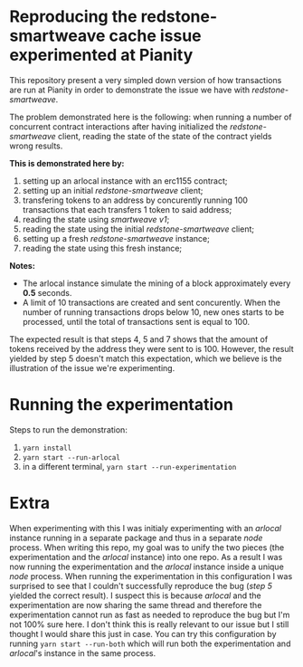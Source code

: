 # Reproducing the redstone-smartweave cache issue experimented at Pianity

This repository present a very simpled down version of how transactions are run at Pianity in
order to demonstrate the issue we have with *redstone-smartweave*.

The problem demonstrated here is the following: when running a number of concurrent contract
interactions after having initialized the *redstone-smartweave* client, reading the state of the
state of the contract yields wrong results.

**This is demonstrated here by:**

1. setting up an arlocal instance with an erc1155 contract;
2. setting up an initial *redstone-smartweave* client;
3. transfering tokens to an address by concurently running 100 transactions that each transfers 1
   token to said address;
4. reading the state using *smartweave v1*;
5. reading the state using the initial *redstone-smartweave* client;
6. setting up a fresh *redstone-smartweave* instance;
7. reading the state using this fresh instance;

**Notes:**

- The arlocal instance simulate the mining of a block approximately every **0.5** seconds.
- A limit of 10 transactions are created and sent concurently. When the number of running
  transactions drops below 10, new ones starts to be processed, until the total of transactions
  sent is equal to 100.

The expected result is that steps 4, 5 and 7 shows that the amount of tokens received by the
address they were sent to is 100. However, the result yielded by step 5 doesn't match this
expectation, which we believe is the illustration of the issue we're experimenting.

# Running the experimentation

Steps to run the demonstration:

1. `yarn install`
1. `yarn start --run-arlocal`
1. in a different terminal, `yarn start --run-experimentation`

# Extra

When experimenting with this I was initialy experimenting with an *arlocal* instance running in a
separate package and thus in a separate *node* process. When writing this repo, my goal
was to unify the two pieces (the experimentation and the *arlocal* instance) into one repo. As a
result I was now running the experimentation and the *arlocal* instance inside a unique *node*
process. When running the experimentation in this configuration I was surprised to see that I
couldn't successfully reproduce the bug (*step 5* yielded the correct result). I suspect this is
because *arlocal* and the experimentation are now sharing the same thread and therefore the
experimentation cannot run as fast as needed to reproduce the bug but I'm not 100% sure here. I
don't think this is really relevant to our issue but I still thought I would share this just in
case. You can try this configuration by running `yarn start --run-both` which will run both the
experimentation and *arlocal*'s instance in the same process.
